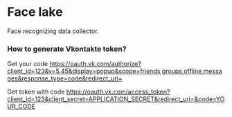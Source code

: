 # Face lake

Face recognizing data collector.

### How to generate Vkontakte token?

Get your code
https://oauth.vk.com/authorize?client_id=123&v=5.45&display=popup&scope=friends,groups,offline,messages&response_type=code&redirect_uri=

Get token with code
https://oauth.vk.com/access_token?client_id=123&client_secret=APPLICATION_SECRET&redirect_uri=&code=YOUR_CODE
